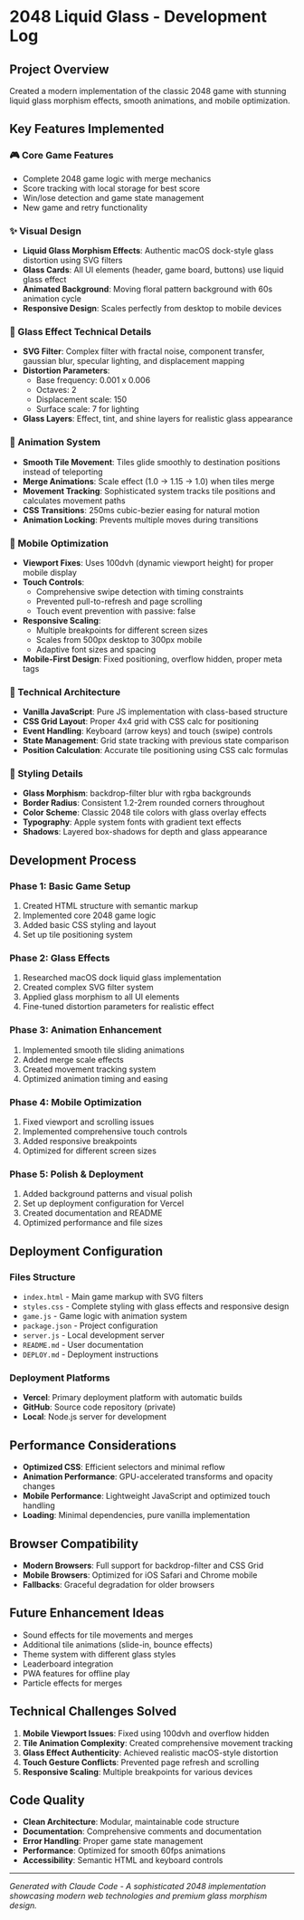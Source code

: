 # 2048 Liquid Glass - Development Log

## Project Overview
Created a modern implementation of the classic 2048 game with stunning liquid glass morphism effects, smooth animations, and mobile optimization.

## Key Features Implemented

### 🎮 Core Game Features
- Complete 2048 game logic with merge mechanics
- Score tracking with local storage for best score
- Win/lose detection and game state management
- New game and retry functionality

### ✨ Visual Design
- **Liquid Glass Morphism Effects**: Authentic macOS dock-style glass distortion using SVG filters
- **Glass Cards**: All UI elements (header, game board, buttons) use liquid glass effect
- **Animated Background**: Moving floral pattern background with 60s animation cycle
- **Responsive Design**: Scales perfectly from desktop to mobile devices

### 🎨 Glass Effect Technical Details
- **SVG Filter**: Complex filter with fractal noise, component transfer, gaussian blur, specular lighting, and displacement mapping
- **Distortion Parameters**: 
  - Base frequency: 0.001 x 0.006
  - Octaves: 2
  - Displacement scale: 150
  - Surface scale: 7 for lighting
- **Glass Layers**: Effect, tint, and shine layers for realistic glass appearance

### 🎯 Animation System
- **Smooth Tile Movement**: Tiles glide smoothly to destination positions instead of teleporting
- **Merge Animations**: Scale effect (1.0 → 1.15 → 1.0) when tiles merge
- **Movement Tracking**: Sophisticated system tracks tile positions and calculates movement paths
- **CSS Transitions**: 250ms cubic-bezier easing for natural motion
- **Animation Locking**: Prevents multiple moves during transitions

### 📱 Mobile Optimization
- **Viewport Fixes**: Uses 100dvh (dynamic viewport height) for proper mobile display
- **Touch Controls**: 
  - Comprehensive swipe detection with timing constraints
  - Prevented pull-to-refresh and page scrolling
  - Touch event prevention with passive: false
- **Responsive Scaling**: 
  - Multiple breakpoints for different screen sizes
  - Scales from 500px desktop to 300px mobile
  - Adaptive font sizes and spacing
- **Mobile-First Design**: Fixed positioning, overflow hidden, proper meta tags

### 🔧 Technical Architecture
- **Vanilla JavaScript**: Pure JS implementation with class-based structure
- **CSS Grid Layout**: Proper 4x4 grid with CSS calc for positioning
- **Event Handling**: Keyboard (arrow keys) and touch (swipe) controls
- **State Management**: Grid state tracking with previous state comparison
- **Position Calculation**: Accurate tile positioning using CSS calc formulas

### 🎨 Styling Details
- **Glass Morphism**: backdrop-filter blur with rgba backgrounds
- **Border Radius**: Consistent 1.2-2rem rounded corners throughout
- **Color Scheme**: Classic 2048 tile colors with glass overlay effects
- **Typography**: Apple system fonts with gradient text effects
- **Shadows**: Layered box-shadows for depth and glass appearance

## Development Process

### Phase 1: Basic Game Setup
1. Created HTML structure with semantic markup
2. Implemented core 2048 game logic
3. Added basic CSS styling and layout
4. Set up tile positioning system

### Phase 2: Glass Effects
1. Researched macOS dock liquid glass implementation
2. Created complex SVG filter system
3. Applied glass morphism to all UI elements
4. Fine-tuned distortion parameters for realistic effect

### Phase 3: Animation Enhancement
1. Implemented smooth tile sliding animations
2. Added merge scale effects
3. Created movement tracking system
4. Optimized animation timing and easing

### Phase 4: Mobile Optimization
1. Fixed viewport and scrolling issues
2. Implemented comprehensive touch controls
3. Added responsive breakpoints
4. Optimized for different screen sizes

### Phase 5: Polish & Deployment
1. Added background patterns and visual polish
2. Set up deployment configuration for Vercel
3. Created documentation and README
4. Optimized performance and file sizes

## Deployment Configuration

### Files Structure
- `index.html` - Main game markup with SVG filters
- `styles.css` - Complete styling with glass effects and responsive design
- `game.js` - Game logic with animation system
- `package.json` - Project configuration
- `server.js` - Local development server
- `README.md` - User documentation
- `DEPLOY.md` - Deployment instructions

### Deployment Platforms
- **Vercel**: Primary deployment platform with automatic builds
- **GitHub**: Source code repository (private)
- **Local**: Node.js server for development

## Performance Considerations
- **Optimized CSS**: Efficient selectors and minimal reflow
- **Animation Performance**: GPU-accelerated transforms and opacity changes
- **Mobile Performance**: Lightweight JavaScript and optimized touch handling
- **Loading**: Minimal dependencies, pure vanilla implementation

## Browser Compatibility
- **Modern Browsers**: Full support for backdrop-filter and CSS Grid
- **Mobile Browsers**: Optimized for iOS Safari and Chrome mobile
- **Fallbacks**: Graceful degradation for older browsers

## Future Enhancement Ideas
- Sound effects for tile movements and merges
- Additional tile animations (slide-in, bounce effects)
- Theme system with different glass styles
- Leaderboard integration
- PWA features for offline play
- Particle effects for merges

## Technical Challenges Solved
1. **Mobile Viewport Issues**: Fixed using 100dvh and overflow hidden
2. **Tile Animation Complexity**: Created comprehensive movement tracking
3. **Glass Effect Authenticity**: Achieved realistic macOS-style distortion
4. **Touch Gesture Conflicts**: Prevented page refresh and scrolling
5. **Responsive Scaling**: Multiple breakpoints for various devices

## Code Quality
- **Clean Architecture**: Modular, maintainable code structure
- **Documentation**: Comprehensive comments and documentation
- **Error Handling**: Proper game state management
- **Performance**: Optimized for smooth 60fps animations
- **Accessibility**: Semantic HTML and keyboard controls

---

*Generated with Claude Code - A sophisticated 2048 implementation showcasing modern web technologies and premium glass morphism design.*